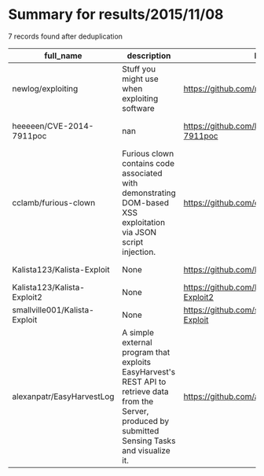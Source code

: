 
# Summary for results/2015/11/08
    
7 records found after deduplication

| full_name | description | html_url | matched_list | matched_count | pushed_at | size | stargazers_count | language | forks_count | vul_ids |
|-------------------------------|--------------------------------------------------------------------------------------------------------------------------------------------------------|--------------------------------------------------|----------------------|-----------------|---------------------------|--------|--------------------|------------|---------------|-------------------|
| newlog/exploiting | Stuff you might use when exploiting software | https://github.com/newlog/exploiting | ['exploit'] | 1 | 2015-11-08 02:58:21+00:00 | 97812 | 68 | Python | 42 | [] |
| heeeeen/CVE-2014-7911poc | nan | https://github.com/heeeeen/CVE-2014-7911poc | ['cve poc', 'cve-2'] | 2 | 2015-11-08 04:06:16+00:00 | 208 | 9 | Java | 3 | ['CVE-2014-7911'] |
| cclamb/furious-clown | Furious clown contains code associated with demonstrating DOM-based XSS exploitation via JSON script injection. | https://github.com/cclamb/furious-clown | ['exploit'] | 1 | 2015-11-08 23:53:18+00:00 | 0 | 0 | HTML | 0 | [] |
| Kalista123/Kalista-Exploit | None | https://github.com/Kalista123/Kalista-Exploit | ['exploit'] | 1 | 2015-11-08 10:20:26+00:00 | 0 | 0 | C# | 0 | [] |
| Kalista123/Kalista-Exploit2 | None | https://github.com/Kalista123/Kalista-Exploit2 | ['exploit'] | 1 | 2015-11-08 10:26:54+00:00 | 0 | 0 | | 0 | [] |
| smallville001/Kalista-Exploit | None | https://github.com/smallville001/Kalista-Exploit | ['exploit'] | 1 | 2015-11-08 20:19:24+00:00 | 0 | 0 | C# | 0 | [] |
| alexanpatr/EasyHarvestLog | A simple external program that exploits EasyHarvest's REST API to retrieve data from the Server, produced by submitted Sensing Tasks and visualize it. | https://github.com/alexanpatr/EasyHarvestLog | ['exploit'] | 1 | 2015-11-08 00:31:53+00:00 | 0 | 0 | Java | 0 | [] |
